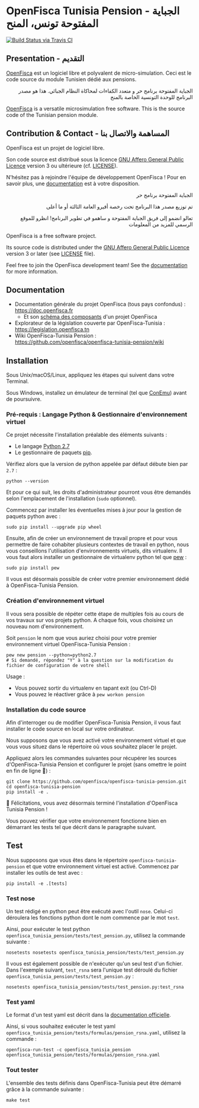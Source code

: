 # OpenFisca Tunisia Pension - الجباية المفتوحة  تونس، المنح

[![Build Status via Travis CI](https://travis-ci.org/openfisca/openfisca-tunisia-pension.svg?branch=master)](https://travis-ci.org/openfisca/openfisca-tunisia-pension)

## Presentation - التقديم

[OpenFisca](http://www.openfisca.fr/) est un logiciel libre et polyvalent de micro-simulation. Ceci est le code source du module Tunisien dédié aux pensions.

<p align='right'>الجباية المفتوحة برنامج حر و متعدد الكفاءات لمحاكاة النظام الجبائي. هذا هو مصدر البرنامج للوحدة التونسية الخاصة بالمنح </p>

[OpenFisca](https://www.openfisca.fr/en) is a versatile microsimulation free software. This is the source code of the Tunisian pension module.

## Contribution & Contact - المساهمة والاتصال بنا

OpenFisca est un projet de logiciel libre.

Son code source est distribué sous la licence [GNU Affero General Public Licence](http://www.gnu.org/licenses/agpl.html)
version 3 ou ultérieure (cf. [LICENSE](https://github.com/openfisca/openfisca-tunisia-pension/blob/master/LICENSE)).

N'hésitez pas à rejoindre l'équipe de développement OpenFisca ! Pour en savoir plus, une [documentation](https://doc.openfisca.fr/contribute/index.html) est à votre disposition.


<p align='right'> الجباية المفتوحة برنامج حر</p>

<p align='right'> تم توزيع مصدر هذا البرنامج تحت رخصة أفيرو العامة الثالثة أو ما أعلى</p>

<p align='right'>تعالو انضمو إلى فريق الجباية المفتوحة و ساهمو في تطوير البرنامج!
انظرو للموقع الرسمي للمزيد من المعلومات
</p>


OpenFisca is a free software project.

Its source code is distributed under the [GNU Affero General Public Licence](http://www.gnu.org/licenses/agpl.html)
version 3 or later (see [LICENSE](https://github.com/openfisca/openfisca-tunisia-pension/blob/master/LICENSE) file).

Feel free to join the OpenFisca development team! See the [documentation](https://doc.openfisca.fr/contribute/index.html) for more information.

## Documentation

* Documentation générale du projet OpenFisca (tous pays confondus) : https://doc.openfisca.fr
  - Et son [schéma des composants](https://doc.openfisca.fr/#project-components) d'un projet OpenFisca
* Explorateur de la législation couverte par OpenFisca-Tunisia : https://legislation.openfisca.tn
* Wiki OpenFisca-Tunisia Pension : https://github.com/openfisca/openfisca-tunisia-pension/wiki


## Installation

Sous Unix/macOS/Linux, appliquez les étapes qui suivent dans votre Terminal.

Sous Windows, installez un émulateur de terminal (tel que [ConEmu](https://conemu.github.io)) avant de poursuivre.

### Pré-requis : Langage Python & Gestionnaire d'environnement virtuel

Ce projet nécessite l'installation préalable des éléments suivants :
* Le langage [Python 2.7](https://www.python.org/downloads/)
* Le gestionnaire de paquets [pip](https://pip.pypa.io/en/stable/installing/).

Vérifiez alors que la version de python appelée par défaut débute bien par `2.7` :

```
python --version
```

Et pour ce qui suit, les droits d'administrateur pourront vous être demandés selon l'emplacement de l'installation (`sudo` optionnel).

Commencez par installer les éventuelles mises à jour pour la gestion de paquets python avec :

```
sudo pip install --upgrade pip wheel
```

Ensuite, afin de créer un environnement de travail propre et pour vous permettre de faire cohabiter plusieurs contextes de travail en python, nous vous conseillons l'utilisation d'environnements virtuels, dits virtualenv. Il vous faut alors installer un gestionnaire de virtualenv python tel que [pew](https://github.com/berdario/pew) :

```
sudo pip install pew
```

Il vous est désormais possible de créer votre premier environnement dédié à OpenFisca-Tunisia Pension.

### Création d'environnement virtuel

Il vous sera possible de répéter cette étape de multiples fois au cours de vos travaux sur vos projets python.
A chaque fois, vous choisirez un nouveau nom d'environnement.

Soit `pension` le nom que vous auriez choisi pour votre premier environnement virtuel OpenFisca-Tunisia Pension :

```
pew new pension --python=python2.7
# Si demandé, répondez "Y" à la question sur la modification du fichier de configuration de votre shell
```

Usage :
* Vous pouvez sortir du virtualenv en tapant exit (ou Ctrl-D)
* Vous pouvez le réactiver grâce à `pew workon pension`

### Installation du code source

Afin d'interroger ou de modifier OpenFisca-Tunisia Pension, il vous faut installer le code source en local sur votre ordinateur.

Nous supposons que vous avez activé votre environnement virtuel et que vous vous situez dans le répertoire où vous souhaitez placer le projet.

Appliquez alors les commandes suivantes pour récupérer les sources d'OpenFisca-Tunisia Pension et configurer le projet (sans omettre le point en fin de ligne :slightly_smiling_face:) :

```
git clone https://github.com/openfisca/openfisca-tunisia-pension.git
cd openfisca-tunisia-pension
pip install -e .
```

:tada: Félicitations, vous avez désormais terminé l'installation d'OpenFisca Tunisia Pension !

Vous pouvez vérifier que votre environnement fonctionne bien en démarrant les tests tel que décrit dans le paragraphe suivant.

## Test

Nous supposons que vous êtes dans le répertoire `openfisca-tunisia-pension` et que votre environnement virtuel est activé.
Commencez par installer les outils de test avec :

```
pip install -e .[tests]
```

### Test nose

Un test rédigé en python peut être exécuté avec l'outil `nose`. Celui-ci déroulera les fonctions python dont le nom commence par le mot `test`.

Ainsi, pour exécuter le test python `openfisca_tunisia_pension/tests/test_pension.py`, utilisez la commande suivante :

```
nosetests nosetests openfisca_tunisia_pension/tests/test_pension.py
```

Il vous est également possible de n'exécuter qu'un seul test d'un fichier. Dans l'exemple suivant, `test_rsna` sera l'unique test déroulé du fichier `openfisca_tunisia_pension/tests/test_pension.py` :

```
nosetests openfisca_tunisia_pension/tests/test_pension.py:test_rsna
```

### Test yaml

Le format d'un test yaml est décrit dans la [documentation officielle](https://doc.openfisca.fr/coding-the-legislation/writing_yaml_tests.html).

Ainsi, si vous souhaitez exécuter le test yaml `openfisca_tunisia_pension/tests/formulas/pension_rsna.yaml`, utilisez la commande :

```
openfisca-run-test -c openfisca_tunisia_pension openfisca_tunisia_pension/tests/formulas/pension_rsna.yaml
```

### Tout tester

L'ensemble des tests définis dans OpenFisca-Tunisia peut être démarré grâce à la commande suivante :

```
make test
```
